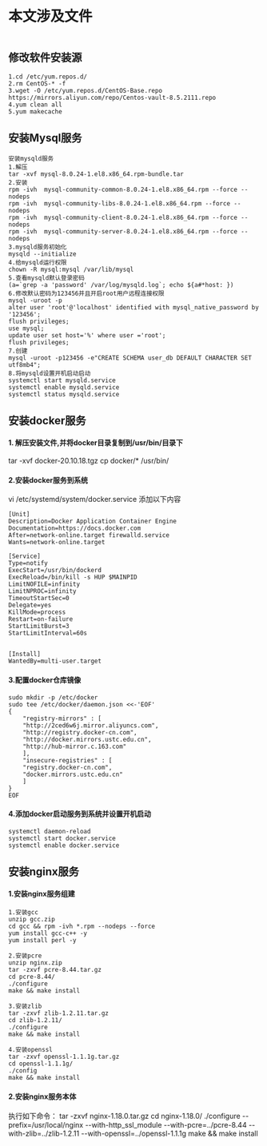 # 本文涉及文件
```
```

##  修改软件安装源
```
1.cd /etc/yum.repos.d/
2.rm CentOS-* -f
3.wget -O /etc/yum.repos.d/CentOS-Base.repo https://mirrors.aliyun.com/repo/Centos-vault-8.5.2111.repo
4.yum clean all
5.yum makecache
```
## 安装Mysql服务
```
安装mysqld服务
1.解压
tar -xvf mysql-8.0.24-1.el8.x86_64.rpm-bundle.tar
2.安装
rpm -ivh  mysql-community-common-8.0.24-1.el8.x86_64.rpm --force --nodeps
rpm -ivh  mysql-community-libs-8.0.24-1.el8.x86_64.rpm --force --nodeps
rpm -ivh  mysql-community-client-8.0.24-1.el8.x86_64.rpm --force --nodeps
rpm -ivh  mysql-community-server-8.0.24-1.el8.x86_64.rpm --force --nodeps
3.mysqld服务初始化
mysqld --initialize
4.给mysqld运行权限  
chown -R mysql:mysql /var/lib/mysql
5.查看mysqld默认登录密码
(a=`grep -a 'password' /var/log/mysqld.log`; echo ${a#*host: })
6.修改默认密码为123456并且开启root用户远程连接权限
mysql -uroot -p
alter user 'root'@'localhost' identified with mysql_native_password by '123456';
flush privileges;
use mysql;
update user set host='%' where user ='root';
flush privileges;
7.创建
mysql -uroot -p123456 -e"CREATE SCHEMA user_db DEFAULT CHARACTER SET utf8mb4";
8.将mysqld设置开机启动启动
systemctl start mysqld.service
systemctl enable mysqld.service
systemctl status mysqld.service
```
## 安装docker服务
#### 1. 解压安装文件,并将docker目录复制到/usr/bin/目录下
tar -xvf docker-20.10.18.tgz
cp docker/* /usr/bin/
#### 2.安装docker服务到系统
vi /etc/systemd/system/docker.service
添加以下内容
```
[Unit]
Description=Docker Application Container Engine
Documentation=https://docs.docker.com
After=network-online.target firewalld.service
Wants=network-online.target

[Service]
Type=notify
ExecStart=/usr/bin/dockerd
ExecReload=/bin/kill -s HUP $MAINPID
LimitNOFILE=infinity
LimitNPROC=infinity
TimeoutStartSec=0
Delegate=yes
KillMode=process
Restart=on-failure
StartLimitBurst=3
StartLimitInterval=60s


[Install]
WantedBy=multi-user.target
```
#### 3.配置docker仓库镜像
```
sudo mkdir -p /etc/docker
sudo tee /etc/docker/daemon.json <<-'EOF'
{
    "registry-mirrors" : [
    "http://2ced6w6j.mirror.aliyuncs.com",
    "http://registry.docker-cn.com",
    "http://docker.mirrors.ustc.edu.cn",
    "http://hub-mirror.c.163.com"
    ],
    "insecure-registries" : [
    "registry.docker-cn.com",
    "docker.mirrors.ustc.edu.cn"
    ]
}
EOF
```
#### 4.添加docker启动服务到系统并设置开机启动
```
systemctl daemon-reload
systemctl start docker.service
systemctl enable docker.service
```
## 安装nginx服务
#### 1.安装nginx服务组建
```
1.安装gcc
unzip gcc.zip
cd gcc && rpm -ivh *.rpm --nodeps --force
yum install gcc-c++ -y
yum install perl -y

2.安装pcre
unzip nginx.zip
tar -zxvf pcre-8.44.tar.gz
cd pcre-8.44/
./configure
make && make install

3.安装zlib
tar -zxvf zlib-1.2.11.tar.gz
cd zlib-1.2.11/
./configure
make && make install

4.安装openssl
tar -zxvf openssl-1.1.1g.tar.gz
cd openssl-1.1.1g/
./config
make && make install
```

#### 2.安装nginx服务本体
执行如下命令：
tar -zxvf nginx-1.18.0.tar.gz
cd nginx-1.18.0/
./configure --prefix=/usr/local/nginx --with-http_ssl_module --with-pcre=../pcre-8.44 --with-zlib=../zlib-1.2.11 --with-openssl=../openssl-1.1.1g
make && make install
<!--stackedit_data:
eyJoaXN0b3J5IjpbNDM2NjA0NzQxLDY5Njg1MzE3MF19
-->